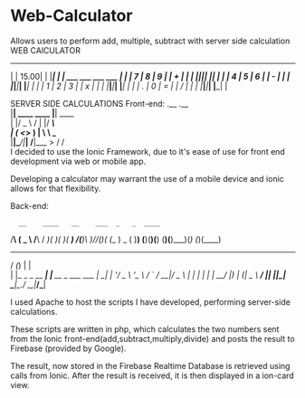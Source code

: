 # Web-Calculator
Allows users to perform add, multiple, subtract with server side calculation
WEB CAlCULATOR
_______________________
| |            15.00|
| |_________________| |
|  ___ ___ ___   ___  |
| | 7 | 8 | 9 | | + | |
| |___|___|___| |___| |
| | 4 | 5 | 6 | | - | |
| |___|___|___| |___| |
| | 1 | 2 | 3 | | x | |
| |___|___|___| |___| |
| | . | 0 | = | | / | |
| |___|___|___| |___| |

SERVER SIDE CALCULATIONS
Front-end:
.__              .__         
|__| ____   ____ |__| ____   
|  |/  _ \ /    \|  |/ ___\  
|  (  <_> )   |  \  \  \___  
|__|\____/|___|  /__|\___  > 
               \/        \/  
I decided to use the Ionic Framework, due to it's ease of use for front end development via web or mobile app.

Developing a calculator may warrant the use of a mobile device and ionic allows for that flexibility.

 

Back-end:

                                                                                              
      __    ____   __    ___  _   _  ____ 
  /__\  (  _ \ /__\  / __)( )_( )( ___)
 /(__)\  )___//(__)\( (__  ) _ (  )__) 
(__)(__)(__) (__)(__)\___)(_) (_)(____)                                                                                    
                                            
  __ _          _                    
 / _(_)        | |                   
| |_ _ _ __ ___| |__   __ _ ___  ___ 
|  _| | '__/ _ \ '_ \ / _` / __|/ _ \ 
| | | | | |  __/ |_) | (_| \__ \  __/
|_| |_|_|  \___|_.__/ \__,_|___/\___|
                                     

I used Apache to host the scripts I have developed, performing server-side calculations. 

These scripts are written in php, which calculates the two numbers sent from the Ionic front-end(add,subtract,multiply,divide) and posts the result to Firebase (provided by Google).

The result, now stored in the Firebase Realtime Database is retrieved using calls from Ionic. After the result is received, it is then displayed in a ion-card view.

 
